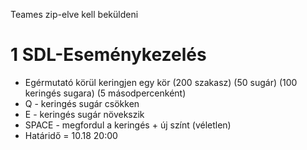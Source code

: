Teames zip-elve kell beküldeni

# 1 SDL-Eseménykezelés
- Egérmutató körül keringjen egy kör (200 szakasz) (50 sugár) (100 keringés sugara) (5 másodpercenként)
- Q -  keringés sugár csökken
- E - keringés sugár növekszik
- SPACE - megfordul a keringés + új színt (véletlen)
- Határidő = 10.18 20:00